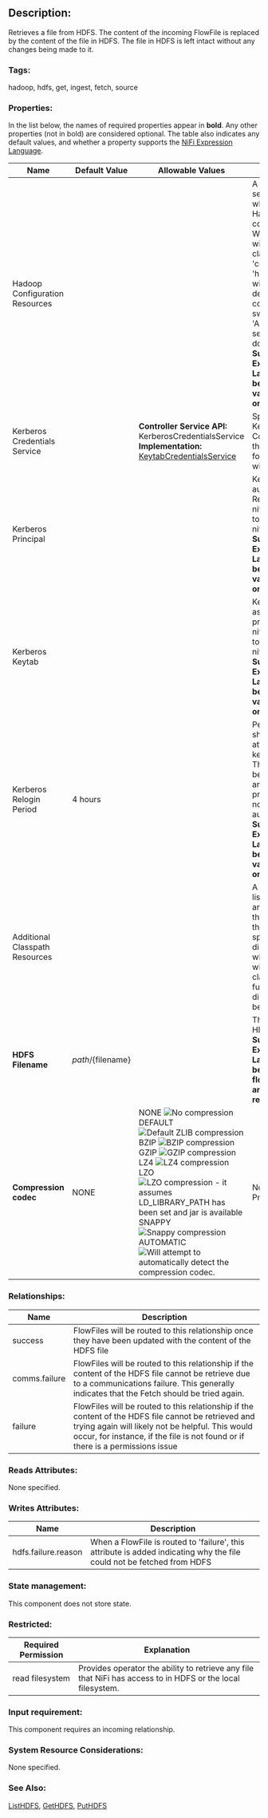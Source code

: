 ## Description:

Retrieves a file from HDFS. The content of the incoming FlowFile is replaced by the content of the file in HDFS. The file in HDFS is left intact without any changes being made to it.

### Tags:

hadoop, hdfs, get, ingest, fetch, source

### Properties:

In the list below, the names of required properties appear in **bold**. Any other properties (not in bold) are considered optional. The table also indicates any default values, and whether a property supports the [NiFi Expression Language](https://nifi.apache.org/docs/nifi-docs/html/expression-language-guide.html).

| Name                           | Default Value       | Allowable Values                                             | Description                                                  |
| ------------------------------ | ------------------- | ------------------------------------------------------------ | ------------------------------------------------------------ |
| Hadoop Configuration Resources |                     |                                                              | A file or comma separated list of files which contains the Hadoop file system configuration. Without this, Hadoop will search the classpath for a 'core-site.xml' and 'hdfs-site.xml' file or will revert to a default configuration. To use swebhdfs, see 'Additional Details' section of PutHDFS's documentation. **Supports Expression Language: true (will be evaluated using variable registry only)** |
| Kerberos Credentials Service   |                     | **Controller Service API:**  KerberosCredentialsService **Implementation:** [KeytabCredentialsService](https://nifi.apache.org/docs/nifi-docs/components/org.apache.nifi/nifi-kerberos-credentials-service-nar/1.7.1/org.apache.nifi.kerberos.KeytabCredentialsService/index.html) | Specifies the Kerberos Credentials Controller Service that should be used for authenticating with Kerberos |
| Kerberos Principal             |                     |                                                              | Kerberos principal to authenticate as. Requires nifi.kerberos.krb5.file to be set in your nifi.properties **Supports Expression Language: true (will be evaluated using variable registry only)** |
| Kerberos Keytab                |                     |                                                              | Kerberos keytab associated with the principal. Requires nifi.kerberos.krb5.file to be set in your nifi.properties **Supports Expression Language: true (will be evaluated using variable registry only)** |
| Kerberos Relogin Period        | 4 hours             |                                                              | Period of time which should pass before attempting a kerberos relogin. This property has been deprecated, and has no effect on processing. Relogins now occur automatically. **Supports Expression Language: true (will be evaluated using variable registry only)** |
| Additional Classpath Resources |                     |                                                              | A comma-separated list of paths to files and/or directories that will be added to the classpath. When specifying a directory, all files with in the directory will be added to the classpath, but further sub-directories will not be included. |
| **HDFS Filename**              | ${path}/${filename} |                                                              | The name of the HDFS file to retrieve **Supports Expression Language: true (will be evaluated using flow file attributes and variable registry)** |
| **Compression codec**          | NONE                | NONE ![No compression](https://nifi.apache.org/docs/nifi-docs/html/images/iconInfo.png)DEFAULT ![Default ZLIB compression](https://nifi.apache.org/docs/nifi-docs/html/images/iconInfo.png)BZIP ![BZIP compression](https://nifi.apache.org/docs/nifi-docs/html/images/iconInfo.png)GZIP ![GZIP compression](https://nifi.apache.org/docs/nifi-docs/html/images/iconInfo.png)LZ4 ![LZ4 compression](https://nifi.apache.org/docs/nifi-docs/html/images/iconInfo.png)LZO ![LZO compression - it assumes LD_LIBRARY_PATH has been set and jar is available](https://nifi.apache.org/docs/nifi-docs/html/images/iconInfo.png)SNAPPY ![Snappy compression](https://nifi.apache.org/docs/nifi-docs/html/images/iconInfo.png)AUTOMATIC ![Will attempt to automatically detect the compression codec.](https://nifi.apache.org/docs/nifi-docs/html/images/iconInfo.png) | No Description Provided.                                     |

### Relationships:

| Name          | Description                                                  |
| ------------- | ------------------------------------------------------------ |
| success       | FlowFiles will be routed to this relationship once they have been updated with the content of the HDFS file |
| comms.failure | FlowFiles will be routed to this relationship if the content of the HDFS file cannot be retrieve due to a communications failure. This generally indicates that the Fetch should be tried again. |
| failure       | FlowFiles will be routed to this relationship if the content of the HDFS file cannot be retrieved and trying again will likely not be helpful. This would occur, for instance, if the file is not found or if there is a permissions issue |

### Reads Attributes:

None specified.

### Writes Attributes:

| Name                | Description                                                  |
| ------------------- | ------------------------------------------------------------ |
| hdfs.failure.reason | When a FlowFile is routed to 'failure', this attribute is added indicating why the file could not be fetched from HDFS |

### State management:

This component does not store state.

### Restricted:

| Required Permission | Explanation                                                  |
| ------------------- | ------------------------------------------------------------ |
| read filesystem     | Provides operator the ability to retrieve any file that NiFi has access to in HDFS or the local filesystem. |

### Input requirement:

This component requires an incoming relationship.

### System Resource Considerations:

None specified.

### See Also:

[ListHDFS](https://nifi.apache.org/docs/nifi-docs/components/org.apache.nifi/nifi-hadoop-nar/1.7.1/org.apache.nifi.processors.hadoop.ListHDFS/index.html), [GetHDFS](https://nifi.apache.org/docs/nifi-docs/components/org.apache.nifi/nifi-hadoop-nar/1.7.1/org.apache.nifi.processors.hadoop.GetHDFS/index.html), [PutHDFS](https://nifi.apache.org/docs/nifi-docs/components/org.apache.nifi/nifi-hadoop-nar/1.7.1/org.apache.nifi.processors.hadoop.PutHDFS/index.html)